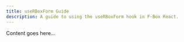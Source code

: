 ```yaml
---
title: useRBoxForm Guide
description: A guide to using the useRBoxForm hook in F-Box React.
---
```


Content goes here...
